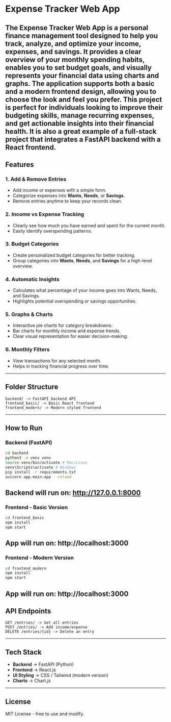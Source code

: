 # Expense Tracker Web App
The Expense Tracker Web App is a personal finance management tool designed to help you
track, analyze, and optimize your income, expenses, and savings.
It provides a clear overview of your monthly spending habits, enables you to set budget
goals, and visually represents your financial data using charts and graphs.
The application supports both a **basic** and a **modern** frontend design, allowing you
to choose the look and feel you prefer.
This project is perfect for individuals looking to improve their budgeting skills,
manage recurring expenses, and get actionable insights into their financial health.
It is also a great example of a **full-stack project** that integrates a FastAPI backend
with a React frontend.
---
## Features
### 1. Add & Remove Entries
- Add income or expenses with a simple form.
- Categorize expenses into **Wants**, **Needs**, or **Savings**.
- Remove entries anytime to keep your records clean.
  
### 2. Income vs Expense Tracking
- Clearly see how much you have earned and spent for the current month.
- Easily identify overspending patterns.
  
### 3. Budget Categories
- Create personalized budget categories for better tracking.
- Group categories into **Wants**, **Needs**, and **Savings** for a high-level overview.
  
### 4. Automatic Insights
- Calculates what percentage of your income goes into Wants, Needs, and Savings.
- Highlights potential overspending or savings opportunities.
  
### 5. Graphs & Charts
- Interactive pie charts for category breakdowns.
- Bar charts for monthly income and expense trends.
- Clear visual representation for easier decision-making.
  
### 6. Monthly Filters
- View transactions for any selected month.
- Helps in tracking financial progress over time.

---
## Folder Structure
```
backend/ -> FastAPI backend API
frontend_basic/ -> Basic React frontend
frontend_modern/ -> Modern styled frontend
```
---
## How to Run
### Backend (FastAPI)
```bash
cd backend
python3 -m venv venv
source venv/bin/activate # Mac/Linux
venv\Scripts\activate # Windows
pip install -r requirements.txt
uvicorn app.main:app --reload
```
Backend will run on:
http://127.0.0.1:8000
---
### Frontend - Basic Version
```bash
cd frontend_basic
npm install
npm start
```
App will run on:
http://localhost:3000
---
### Frontend - Modern Version
```bash
cd frontend_modern
npm install
npm start
```
App will run on:
http://localhost:3000
---
## API Endpoints
```
GET /entries/ -> Get all entries
POST /entries/ -> Add income/expense
DELETE /entries/{id} -> Delete an entry
```
---
## Tech Stack
- **Backend** -> FastAPI (Python)
- **Frontend** -> React.js
- **UI Styling** -> CSS / Tailwind (modern version)
- **Charts** -> Chart.js
---
## License
MIT License - free to use and modify.

